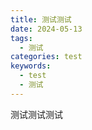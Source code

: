 ```yaml
---
title: 测试测试
date: 2024-05-13
tags:
  - 测试
categories: test
keywords:
  - test
  - 测试
---
```


测试测试测试
